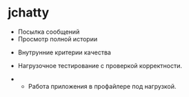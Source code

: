 # jchatty

- Посылка сообщений
- Просмотр полной истории

* Внутрунние критерии качества

* Нагрузочное тестирование с проверкой корректности.
- - Работа приложения в профайлере под нагрузкой.
